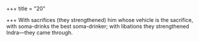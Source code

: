 +++
title = "20"

+++
With sacrifices (they strengthened) him whose vehicle is the sacrifice,  with soma-drinks the best soma-drinker;
with libations they strengthened Indra—they came through.